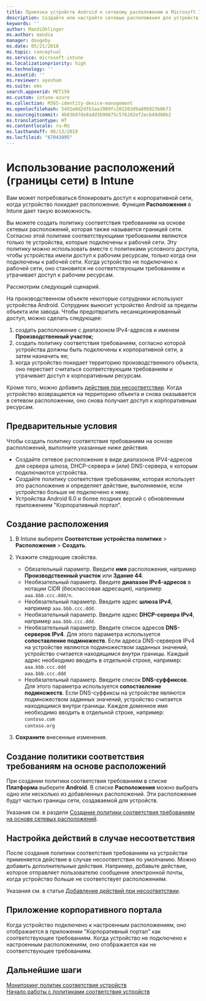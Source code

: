 ```yaml
---
title: Привязка устройств Android к сетевому расположению в Microsoft Intune — Azure | Документы Майкрософт
description: Создайте или настройте сетевые расположения для устройств Android в Microsoft Intune. Устройства можно помечать как не соответствующие требованиям в соответствии с их сетевым расположением. Когда устройство покидает сеть, доступ к ресурсам организации может блокироваться.
keywords: ''
author: MandiOhlinger
ms.author: mandia
manager: dougeby
ms.date: 05/21/2018
ms.topic: conceptual
ms.service: microsoft-intune
ms.localizationpriority: high
ms.technology: ''
ms.assetid: ''
ms.reviewer: ayesham
ms.suite: ems
search.appverid: MET150
ms.custom: intune-azure
ms.collection: M365-identity-device-management
ms.openlocfilehash: 5491e0d2dfb1aa1989fc202203d9a895823b0b73
ms.sourcegitcommit: 4b83697de8add3b90675c576202ef2ecb49d80b2
ms.translationtype: HT
ms.contentlocale: ru-RU
ms.lasthandoff: 06/13/2019
ms.locfileid: "67043895"
---
```

# <a name="use-locations-network-fence-in-intune"></a>Использование расположений (границы сети) в Intune

Вам может потребоваться блокировать доступ к корпоративной сети, когда устройство покидает расположение. Функция **Расположения** в Intune дает такую возможность. 

Вы можете создать политику соответствия требованиям на основе сетевых расположений, которая также называется границей сети. Согласно этой политике соответствующими требованиям являются только те устройства, которые подключены к рабочей сети. Эту политику можно использовать вместе с политиками условного доступа, чтобы устройства имели доступ к рабочим ресурсам, *только* когда они подключены к рабочей сети. Когда устройство не подключено к рабочей сети, оно становится не соответствующим требованиям и утрачивает доступ к рабочим ресурсам.

Рассмотрим следующий сценарий.

На производственном объекте некоторые сотрудники используют устройства Android. Сотрудник выносит устройство Android за пределы объекта или завода. Чтобы предотвратить несанкционированный доступ, можно сделать следующее:

1. создать расположение с диапазоном IPv4-адресов и именем **Производственный участок**;
2. создать политику соответствия требованиям, согласно которой устройства должны быть подключены к корпоративной сети, а затем назначить ее;
3. когда устройство покидает территорию производственного объекта, оно перестает считаться соответствующим требованиям и утрачивает доступ к корпоративным ресурсам.

Кроме того, можно добавить [действия при несоответствии](#configure-the-actions-for-noncompliance). Когда устройство возвращается на территорию объекта и снова оказывается в сетевом расположении, оно снова получает доступ к корпоративным ресурсам.

## <a name="prerequisites"></a>Предварительные условия

Чтобы создать политику соответствия требованиям на основе расположений, выполните указанные ниже действия.

- Создайте сетевое расположение в виде диапазонов IPV4-адресов для сервера шлюза, DHCP-сервера и (или) DNS-сервера, к которым подключаются устройства.
- Создайте политику соответствия требованиям, которая использует это расположение и определяет действие, выполняемое, если устройство больше не подключено к нему.
- Устройства Android 6.0 и более поздних версий с обновленным приложением "Корпоративный портал".

## <a name="create-a-location"></a>Создание расположения

1. В Intune выберите **Соответствие устройства политике** > **Расположения** > **Создать**.

2. Укажите следующие свойства.  

   - Обязательный параметр. Введите **имя** расположения, например **Производственный участок** или **Здание 44**.
   - Необязательный параметр. Введите **диапазон IPv4-адресов** в нотации CIDR (бесклассовая адресация), например `aaa.bbb.ccc.ddd/n`.
   - Необязательный параметр. Введите адрес **шлюза IPv4**, например `aaa.bbb.ccc.ddd`.
   - Необязательный параметр. Введите адрес **DHCP-сервера IPv4**, например `aaa.bbb.ccc.ddd`.
   - Необязательный параметр. Введите список адресов **DNS-серверов IPv4**. Для этого параметра используется **сопоставление подмножеств**. Если адреса DNS-серверов IPv4 на устройстве являются подмножеством заданных значений, устройство считается находящимся внутри границы. Каждый адрес необходимо вводить в отдельной строке, например:  
     `aaa.bbb.ccc.ddd`  
     `aaa.bbb.ccc.ddd`
   - Необязательный параметр. Введите список **DNS-суффиксов**. Для этого параметра используется **сопоставление подмножеств**. Если DNS-суффиксы на устройстве являются подмножеством заданных значений, устройство считается находящимся внутри границы. Каждое доменное имя необходимо вводить в отдельной строке, например:  
     `contoso.com`  
     `contoso.org`

3. **Сохраните** внесенные изменения.

## <a name="create-the-location-compliance-policy"></a>Создание политики соответствия требованиям на основе расположений

При создании политики соответствия требованиям в списке **Платформа** выберите **Android**. В списке **Расположения** можно выбрать одно или несколько из добавленных расположений. Эти расположения будут частью границы сети, создаваемой для устройств.

Указания см. в разделе [Создание политики соответствия требованиям на основе сетевых расположений](compliance-policy-create-android.md#locations).

## <a name="configure-the-actions-for-noncompliance"></a>Настройка действий в случае несоответствия

После создания политики соответствия требованиям на устройстве применяется действие в случае несоответствия по умолчанию. Можно добавить дополнительные действия. Например, добавьте действие, которое отправляет пользователю сообщение электронной почты, когда устройство больше не соответствует расположениям.

Указания см. в статье [Добавление действий при несоответствии](actions-for-noncompliance.md).

## <a name="company-portal-app"></a>Приложение корпоративного портала

Когда устройство подключено к настроенным расположениям, оно отображается в приложении "Корпоративный портал" как соответствующее требованиям. Когда устройство не подключено к настроенным расположениям, оно отображается как не соответствующее требованиям.

## <a name="next-steps"></a>Дальнейшие шаги
[Мониторинг политик соответствия устройств](compliance-policy-monitor.md)  
[Начало работы с политиками соответствия устройств](device-compliance-get-started.md)
